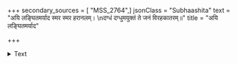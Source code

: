 +++
secondary_sources = [ "MSS_2764",]
jsonClass = "Subhaashita"
text = "अयि लङ्घितमर्याद स्मर स्मर हरानलम्।  \nदग्धं दग्धुमयुक्तं ते जनं विरहकातरम्॥"
title = "अयि लङ्घितमर्याद"

+++

<details><summary>Text</summary>

अयि लङ्घितमर्याद स्मर स्मर हरानलम्।  
दग्धं दग्धुमयुक्तं ते जनं विरहकातरम्॥
</details>

